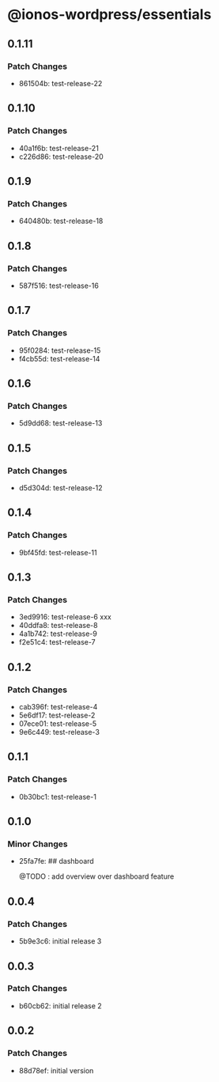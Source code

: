 # @ionos-wordpress/essentials

## 0.1.11

### Patch Changes

- 861504b: test-release-22

## 0.1.10

### Patch Changes

- 40a1f6b: test-release-21
- c226d86: test-release-20

## 0.1.9

### Patch Changes

- 640480b: test-release-18

## 0.1.8

### Patch Changes

- 587f516: test-release-16

## 0.1.7

### Patch Changes

- 95f0284: test-release-15
- f4cb55d: test-release-14

## 0.1.6

### Patch Changes

- 5d9dd68: test-release-13

## 0.1.5

### Patch Changes

- d5d304d: test-release-12

## 0.1.4

### Patch Changes

- 9bf45fd: test-release-11

## 0.1.3

### Patch Changes

- 3ed9916: test-release-6 xxx
- 40ddfa8: test-release-8
- 4a1b742: test-release-9
- f2e51c4: test-release-7

## 0.1.2

### Patch Changes

- cab396f: test-release-4
- 5e6df17: test-release-2
- 07ece01: test-release-5
- 9e6c449: test-release-3

## 0.1.1

### Patch Changes

- 0b30bc1: test-release-1

## 0.1.0

### Minor Changes

- 25fa7fe: ## dashboard

  @TODO : add overview over dashboard feature

## 0.0.4

### Patch Changes

- 5b9e3c6: initial release 3

## 0.0.3

### Patch Changes

- b60cb62: initial release 2

## 0.0.2

### Patch Changes

- 88d78ef: initial version

